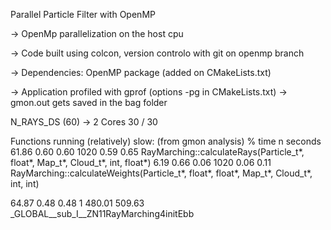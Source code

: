Parallel Particle Filter with OpenMP

-> OpenMp parallelization on the host cpu

-> Code built using colcon, version controlo with git on openmp branch

-> Dependencies: OpenMP package (added on CMakeLists.txt)

-> Application profiled with gprof (options -pg in CMakeLists.txt)
  -> gmon.out gets saved in the bag folder

N_RAYS_DS (60) -> 2 Cores 30 / 30

Functions running (relatively) slow: (from gmon analysis)
% time     n seconds
61.86      0.60     0.60     1020     0.59     0.65  RayMarching::calculateRays(Particle_t*, float*, Map_t*, Cloud_t*, int, float*)
  6.19      0.66     0.06     1020     0.06     0.11  RayMarching::calculateWeights(Particle_t*, float*, float*, Map_t*, Cloud_t*, int, int)

64.87      0.48     0.48        1   480.01   509.63  _GLOBAL__sub_I__ZN11RayMarching4initEbb
